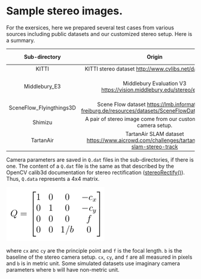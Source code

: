 # Sample stereo images.

For the exersices, here we prepared several test cases from various sources including public datasets and our customized stereo setup. Here is a summary.

|       Sub-directory      |                                                 Origin                                                 |          True data         |  Camera params |
|:------------------------:|:------------------------------------------------------------------------------------------------------:|:--------------------------:|:--------------:|
| KITTI                    | KITTI stereo dataset http://www.cvlibs.net/datasets/kitti/                                             | Sparse                     | Yes            |
| Middlebury_E3            | Middlebury Evaluation V3 https://vision.middlebury.edu/stereo/eval3/                                   | Disparity + occlusion mask | Yes            |
| SceneFlow_Flyingthings3D | Scene Flow dataset https://lmb.informatik.uni-freiburg.de/resources/datasets/SceneFlowDatasets.en.html | Disparity                  | Yes, simulated |
| Shimizu                  | A pair of stereo image come from our customized stereo camera setup.                                   | No                         | Yes            |
| TartanAir                | TartanAir SLAM dataset https://www.aicrowd.com/challenges/tartanair-visual-slam-stereo-track           | Disparity                  | Yes, simulated |

Camera parameters are saved in `Q.dat` files in the sub-directories, if there is one. The content of a `Q.dat` file is the same as that described by the OpenCV calib3d documentation for stereo rectification ([stereoRectify()](https://docs.opencv.org/2.4/modules/calib3d/doc/camera_calibration_and_3d_reconstruction.html#void%20stereoRectify(InputArray%20cameraMatrix1,%20InputArray%20distCoeffs1,%20InputArray%20cameraMatrix2,%20InputArray%20distCoeffs2,%20Size%20imageSize,%20InputArray%20R,%20InputArray%20T,%20OutputArray%20R1,%20OutputArray%20R2,%20OutputArray%20P1,%20OutputArray%20P2,%20OutputArray%20Q,%20int%20flags,%20double%20alpha,%20Size%20newImageSize,%20Rect*%20validPixROI1,%20Rect*%20validPixROI2))). Thus, `Q.data` represents a 4x4 matrix.

![Q matrix](Q_LargeFont.png)

where `cx` anc `cy` are the principle point and `f` is the focal length. `b` is the baseline of the stereo camera setup. `cx`, `cy`, and `f` are all measured in pixels and `b` is in metric unit. Some simulated datasets use imaginary camera parameters where `b` will have non-metric unit.